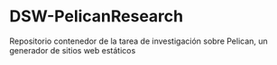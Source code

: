 # DSW-PelicanResearch
Repositorio contenedor de la tarea de investigación sobre Pelican, un generador de sitios web estáticos
